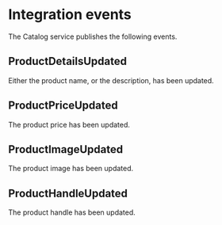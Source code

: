 # Integration events

The Catalog service publishes the following events.

## ProductDetailsUpdated

Either the product name, or the description, has been updated.

## ProductPriceUpdated

The product price has been updated.

## ProductImageUpdated

The product image has been updated.

## ProductHandleUpdated

The product handle has been updated.
